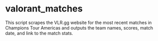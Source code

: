 # valorant_matches
 This script scrapes the VLR.gg website for the most recent matches in Champions Tour Americas and outputs the team names, scores, match date, and link to the match stats.
